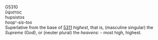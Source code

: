 <body>
  <p>G5310<br>  ὕψιστος  <br> hupsistos  <br><i>hoop‘-sis-tos </i><br>Superlative from the base of <a href="g5311.htm">5311</a>  <i>highest</i>, that is, (masculine singular) the <i>Supreme</i> (God), or (neuter plural) the <i>heavens:</i> - most high, highest.<br></p>
 </body>